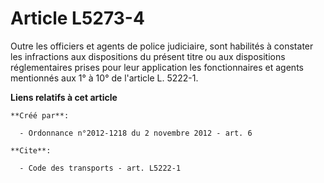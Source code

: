 # Article L5273-4

Outre les officiers et agents de police judiciaire, sont habilités à constater les infractions aux dispositions du présent
titre ou aux dispositions réglementaires prises pour leur application les fonctionnaires et agents mentionnés aux 1° à 10° de
l'article L. 5222-1.

**Liens relatifs à cet article**

	**Créé par**:

	  - Ordonnance n°2012-1218 du 2 novembre 2012 - art. 6

	**Cite**:

	  - Code des transports - art. L5222-1
